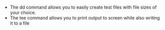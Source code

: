 - The dd command allows you to easily create test files with file sizes of your choice. 
- The tee command allows you to print output to screen while also writing it to a file